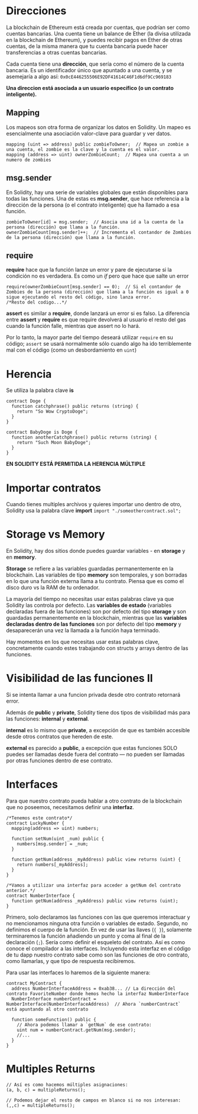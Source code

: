 # Direcciones
La blockchain de Ethereum está creada por cuentas, que podrían ser como cuentas bancarias. Una cuenta tiene un balance de Ether (la divisa utilizada en la blockchain de Ethereum), y puedes recibir pagos en Ether de otras cuentas, de la misma manera que tu cuenta bancaria puede hacer transferencias a otras cuentas bancarias.

Cada cuenta tiene una **dirección**, que sería como el número de la cuenta bancaria. Es un identificador único que apuntado a una cuenta, y se asemejaría a algo así:
`0x0cE446255506E92DF41614C46F1d6df9Cc969183`

**Una direccion está asociada a un usuario específico (o un contrato inteligente).**

## Mapping
Los mapeos son otra forma de organizar los datos en Solidity. Un mapeo es esencialmente una asociación valor-clave para guardar y ver datos. 
~~~
mapping (uint => address) public zombieToOwner;  // Mapea un zombie a una cuenta, el zombie es la clave y la cuenta es el valor.
mapping (address => uint) ownerZombieCount;  // Mapea una cuenta a un numero de zombies
~~~

## msg.sender
En Solidity, hay una serie de variables globales que están disponibles para todas las funciones. Una de estas es **msg.sender**, que hace referencia a la dirección de la persona (o el contrato inteligente) que ha llamado a esa función.
~~~
zombieToOwner[id] = msg.sender;  // Asocia una id a la cuenta de la persona (dirección) que llama a la función.
ownerZombieCount[msg.sender]++;  // Incrementa el contandor de Zombies de la persona (dirección) que llama a la función.
~~~

## require
**require** hace que la función lanze un error y pare de ejecutarse si la condición no es verdadera. Es como un *if* pero que hace que salte un error
~~~
require(ownerZombieCount[msg.sender] == 0);  // Si el contandor de Zombies de la persona (dirección) que llama a la función es igual a 0 sigue ejecutando el resto del código, sino lanza error.
/*Resto del codigo...*/
~~~
**assert** es similar a **require**, donde lanzará un error si es falso. La diferencia entre **assert** y **require** es que require devolverá al usuario el resto del gas cuando la función falle, mientras que assert no lo hará.

Por lo tanto, la mayor parte del tiempo deseará utilizar `require` en su código; `assert` se usará normalmente sólo cuando algo ha ido terriblemente mal con el código (como un desbordamiento en `uint`)


# Herencia
Se utiliza la palabra clave **is**
~~~
contract Doge {
  function catchphrase() public returns (string) {
    return "So Wow CryptoDoge";
  }
}

contract BabyDoge is Doge {
  function anotherCatchphrase() public returns (string) {
    return "Such Moon BabyDoge";
  }
}
~~~
**EN SOLIDITY ESTÁ PERMITIDA LA HERENCIA MÚLTIPLE**


# Importar contratos
Cuando tienes multiples archivos y quieres importar uno dentro de otro, Solidity usa la palabra clave **import**
`import "./someothercontract.sol";`


# Storage vs Memory
En Solidity, hay dos sitios donde puedes guardar variables - en **storage** y en **memory**.

**Storage** se refiere a las variables guardadas permanentemente en la blockchain.
Las variables de tipo **memory** son temporales, y son borradas en lo que una función externa llama a tu contrato.
Piensa que es como el disco duro vs la RAM de tu ordenador.

La mayoría del tiempo no necesitas usar estas palabras clave ya que Solidity las controla por defecto.
Las **variables de estado** (variables declaradas fuera de las funciones) son por defecto del tipo **storage** y son guardadas permanentemente en la blockchain, mientras que las **variables declaradas dentro de las funciones** son por defecto del tipo **memory** y desaparecerán una vez la llamada a la función haya terminado.

Hay momentos en los que necesitas usar estas palabras clave, concretamente cuando estes trabajando con structs y arrays dentro de las funciones.


# Visibilidad de las funciones II
Si se intenta llamar a una funcion privada desde otro contrato retornará error.

Además de **public** y **private**, Solidity tiene dos tipos de visibilidad más para las funciones: **internal** y **external**.

**internal** es lo mismo que **private**, a excepción de que es también accesible desde otros contratos que hereden de este.

**external** es parecido a **public**, a excepción que estas funciones SOLO puedes ser llamadas desde fuera del contrato — no pueden ser llamadas por otras funciones dentro de ese contrato.


# Interfaces
Para que nuestro contrato pueda hablar a otro contrato de la blockchain que no poseemos, necesitamos definir una **interfaz**.
~~~
/*Tenemos este contrato*/
contract LuckyNumber {
  mapping(address => uint) numbers;

  function setNum(uint _num) public {
    numbers[msg.sender] = _num;
  }

  function getNum(address _myAddress) public view returns (uint) {
    return numbers[_myAddress];
  }
}
~~~
~~~
/*Vamos a utilizar una interfaz para acceder a getNum del contrato anterior.*/
contract NumberInterface {
  function getNum(address _myAddress) public view returns (uint);
}
~~~
Primero, solo declaramos las funciones con las que queremos interactuar y no mencionamos ninguna otra función o variables de estado.
Segundo, no definimos el cuerpo de la función. En vez de usar las llaves (`{ }`), solamente terminaremos la función añadiendo un punto y coma al final de la declaración (`;`).
Sería como definir el esqueleto del contrato. Así es como conoce el compilador a las interfaces.
Incluyendo esta interfaz en el código de tu dapp nuestro contrato sabe como son las funciones de otro contrato, como llamarlas, y que tipo de respuesta recibiremos.

Para usar las interfaces lo haremos de la siguiente manera:
~~~
contract MyContract {
  address NumberInterfaceAddress = 0xab38... // La dirección del contrato FavoriteNumber donde hemos hecho la interfaz NumberInterface
  NumberInterface numberContract = NumberInterface(NumberInterfaceAddress)  // Ahora `numberContract` está apuntando al otro contrato

  function someFunction() public {
    // Ahora podemos llamar a `getNum` de ese contrato:
    uint num = numberContract.getNum(msg.sender);
    //...
  }
}
~~~


# Multiples Returns
~~~
// Así es como hacemos múltiples asignaciones:
(a, b, c) = multipleReturns();

// Podemos dejar el resto de campos en blanco si no nos interesan:
(,,c) = multipleReturns();
~~~